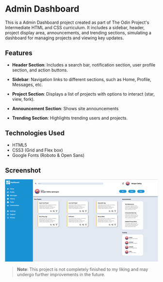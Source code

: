 # Admin Dashboard

This is a Admin Dashboard project created as part of The Odin Project's Intermediate HTML and CSS curriculum. It includes a sidebar, header, project display area, announcements, and trending sections, simulating a dashboard for managing projects and viewing key updates.

## Features

- **Header Section**: Includes a search bar, notification section, user profile section, and action buttons.

- **Sidebar**: Navigation links to different sections, such as Home, Profile, Messages, etc.

- **Project Section**: Displays a list of projects with options to
  interact (star, view, fork).

- **Announcement Section**: Shows site announcements

- **Trending Section**: Highlights trending users and projects.

## Technologies Used

- HTML5
- CSS3 (Grid and Flex box)
- Google Fonts (Roboto & Open Sans)

## Screenshot

![Admin Dashboard Screenshot](./screenshots/project.png)

> **Note**: This project is not completely finished to my liking and may undergo further improvements in the future.
